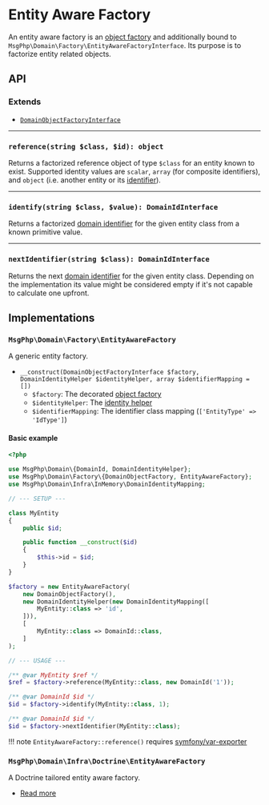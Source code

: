 # Entity Aware Factory

An entity aware factory is an [object factory](object.md) and additionally bound to
`MsgPhp\Domain\Factory\EntityAwareFactoryInterface`. Its purpose is to factorize entity related objects.

## API

### Extends

- [`DomainObjectFactoryInterface`](object.md)

---

### `reference(string $class, $id): object`

Returns a factorized reference object of type `$class` for an entity known to exist. Supported identity values are
`scalar`, `array` (for composite identifiers), and `object` (i.e. another entity or its [identifier](../identifiers.md)). 

---

### `identify(string $class, $value): DomainIdInterface`

Returns a factorized [domain identifier](../identifiers.md) for the given entity class from a known primitive value.

---

### `nextIdentifier(string $class): DomainIdInterface`

Returns the next [domain identifier](../identifiers.md) for the given entity class. Depending on the implementation its
value might be considered empty if it's not capable to calculate one upfront.

## Implementations

### `MsgPhp\Domain\Factory\EntityAwareFactory`

A generic entity factory.

- `__construct(DomainObjectFactoryInterface $factory, DomainIdentityHelper $identityHelper, array $identifierMapping = [])`
    - `$factory`: The decorated [object factory](object.md)
    - `$identityHelper`: The [identity helper](../identity-helper.md)
    - `$identifierMapping`: The identifier class mapping (`['EntityType' => 'IdType']`)

#### Basic example

```php
<?php

use MsgPhp\Domain\{DomainId, DomainIdentityHelper};
use MsgPhp\Domain\Factory\{DomainObjectFactory, EntityAwareFactory};
use MsgPhp\Domain\Infra\InMemory\DomainIdentityMapping;

// --- SETUP ---

class MyEntity
{
    public $id;

    public function __construct($id)
    {
        $this->id = $id;
    }
}

$factory = new EntityAwareFactory(
    new DomainObjectFactory(),
    new DomainIdentityHelper(new DomainIdentityMapping([
        MyEntity::class => 'id',
    ])),
    [
        MyEntity::class => DomainId::class,
    ]
);

// --- USAGE ---

/** @var MyEntity $ref */
$ref = $factory->reference(MyEntity::class, new DomainId('1'));

/** @var DomainId $id */
$id = $factory->identify(MyEntity::class, 1);

/** @var DomainId $id */
$id = $factory->nextIdentifier(MyEntity::class);
```

!!! note
    `EntityAwareFactory::reference()` requires [symfony/var-exporter]

### `MsgPhp\Domain\Infra\Doctrine\EntityAwareFactory`

A Doctrine tailored entity aware factory.

- [Read more](../../infrastructure/doctrine-orm.md#entity-aware-factory)

[symfony/var-exporter]: https://packagist.org/packages/symfony/var-exporter
